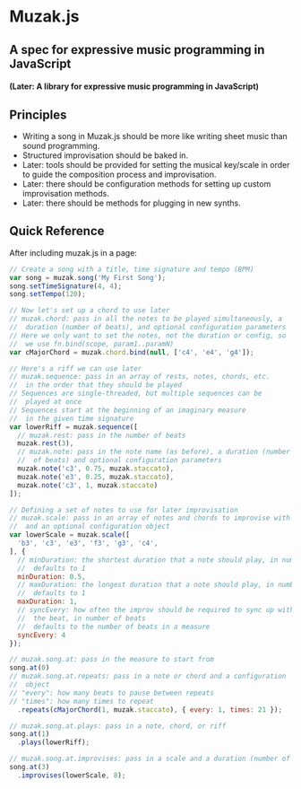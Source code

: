 # Muzak.js
## A spec for expressive music programming in JavaScript
#### (Later: A library for expressive music programming in JavaScript)

## Principles
- Writing a song in Muzak.js should be more like writing sheet music than sound programming.
- Structured improvisation should be baked in.
- Later: tools should be provided for setting the musical key/scale in order to guide the composition process and improvisation.
- Later: there should be configuration methods for setting up custom improvisation methods.
- Later: there should be methods for plugging in new synths.

## Quick Reference

After including muzak.js in a page:

```javascript
// Create a song with a title, time signature and tempo (BPM)
var song = muzak.song('My First Song');
song.setTimeSignature(4, 4);
song.setTempo(120);

// Now let's set up a chord to use later
// muzak.chord: pass in all the notes to be played simultaneously, a
//  duration (number of beats), and optional configuration parameters
// Here we only want to set the notes, not the duration or config, so
//  we use fn.bind(scope, param1..paramN)
var cMajorChord = muzak.chord.bind(null, ['c4', 'e4', 'g4']);

// Here's a riff we can use later
// muzak.sequence: pass in an array of rests, notes, chords, etc.
//  in the order that they should be played
// Sequences are single-threaded, but multiple sequences can be
//  played at once
// Sequences start at the beginning of an imaginary measure
//  in the given time signature
var lowerRiff = muzak.sequence([
  // muzak.rest: pass in the number of beats
  muzak.rest(3),
  // muzak.note: pass in the note name (as before), a duration (number
  //  of beats) and optional configuration parameters
  muzak.note('c3', 0.75, muzak.staccato),
  muzak.note('e3', 0.25, muzak.staccato),
  muzak.note('c3', 1, muzak.staccato)
]);

// Defining a set of notes to use for later improvisation
// muzak.scale: pass in an array of notes and chords to improvise with
//  and an optional configuration object
var lowerScale = muzak.scale([
  'b3', 'c3', 'e3', 'f3', 'g3', 'c4',
], {
  // minDuration: the shortest duration that a note should play, in number of beats
  //  defaults to 1
  minDuration: 0.5,
  // maxDuration: the longest duration that a note should play, in number of beats
  //  defaults to 1
  maxDuration: 1,
  // syncEvery: how often the improv should be required to sync up with
  //  the beat, in number of beats
  //  defaults to the number of beats in a measure
  syncEvery: 4
});

// muzak.song.at: pass in the measure to start from
song.at(0)
// muzak.song.at.repeats: pass in a note or chord and a configuration
//  object
// "every": how many beats to pause between repeats
// "times": how many times to repeat
  .repeats(cMajorChord(1, muzak.staccato), { every: 1, times: 21 });

// muzak.song.at.plays: pass in a note, chord, or riff
song.at(1)
  .plays(lowerRiff);

// muzak.song.at.improvises: pass in a scale and a duration (number of beats)
song.at(3)
  .improvises(lowerScale, 8);

```
